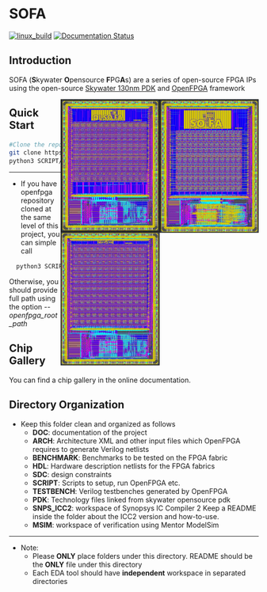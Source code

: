 # SOFA
[![linux_build](https://github.com/LNIS-Projects/skywater-openfpga/workflows/linux_build/badge.svg)](https://github.com/LNIS-Projects/skywater-openfpga/actions)
[![Documentation Status](https://readthedocs.org/projects/skywater-openfpga/badge/?version=latest)](https://skywater-openfpga.readthedocs.io/en/latest/?badge=latest)
      
## Introduction

SOFA (**S**kywater **O**pensource **F**PG**A**s) are a series of open-source FPGA IPs using the open-source [Skywater 130nm PDK](https://github.com/google/skywater-pdk) and [OpenFPGA](https://github.com/lnis-uofu/OpenFPGA) framework

<tr float="left">
  <img src="./DOC/source/device/hd_fpga/figures/sofa_hd_layout.png" width="200" align="right">
  <img src="./DOC/source/device/hd_fpga/figures/qlsofa_hd_layout.png" width="200" align="right">
  <img src="./DOC/source/device/hd_fpga/figures/sofa_chd_layout.png" width="200" align="right">
</tr>

## Quick Start

```bash
#Clone the repository and go inside it
git clone https://github.com/LNIS-Projects/skywater-openfpga.git
python3 SCRIPT/repo_setup.py --openfpga_root_path ${OPENFPGA_PROJECT_DIRECTORY}
```
---

* If you have openfpga repository cloned at the same level of this project, you can simple call
```bash
  python3 SCRIPT/repo_setup.py
``` 

Otherwise, you should provide full path using the option _--openfpga\_root\_path_ 


## Chip Gallery

You can find a chip gallery in the online documentation.

## Directory Organization

* Keep this folder clean and organized as follows
  - **DOC**: documentation of the project
  - **ARCH**: Architecture XML and other input files which OpenFPGA requires to generate Verilog netlists
  - **BENCHMARK**: Benchmarks to be tested on the FPGA fabric
  - **HDL**: Hardware description netlists for the FPGA fabrics
  - **SDC**: design constraints
  - **SCRIPT**: Scripts to setup, run OpenFPGA etc.
  - **TESTBENCH**: Verilog testbenches generated by OpenFPGA 
  - **PDK**: Technology files linked from skywater opensource pdk
  - **SNPS\_ICC2**: workspace of Synopsys IC Compiler 2
                    Keep a README inside the folder about the ICC2 version and how-to-use.
  - **MSIM**: workspace of verification using Mentor ModelSim

---

* Note: 
  - Please **ONLY** place folders under this directory.
    README should be the **ONLY** file under this directory
  - Each EDA tool should have **independent** workspace in separated directories
